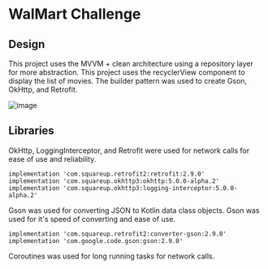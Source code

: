# WalMart Challenge

## Design
This project uses the MVVM + clean architecture using a repository layer for more abstraction. 
This project uses the recyclerView component to display the list of movies. 
The builder pattern was used to create Gson, OkHttp, and Retrofit.

![image](https://github.com/user-attachments/assets/c3dd271b-2a81-4370-99b4-ce23a58b4889)

## Libraries
OkHttp, LoggingInterceptor, and Retrofit were used for network calls for ease of use and reliability.
```
implementation 'com.squareup.retrofit2:retrofit:2.9.0'
implementation 'com.squareup.okhttp3:okhttp:5.0.0-alpha.2'
implementation 'com.squareup.okhttp3:logging-interceptor:5.0.0-alpha.2'
```

Gson was used for converting JSON to Kotlin data class objects.
Gson was used for it's speed of converting and ease of use.
```
implementation 'com.squareup.retrofit2:converter-gson:2.9.0'
implementation 'com.google.code.gson:gson:2.9.0'
```

Coroutines was used for long running tasks for network calls.
